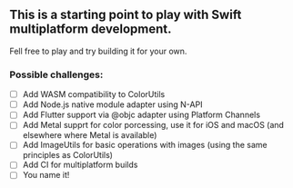 ## This is a starting point to play with Swift multiplatform development.

Fell free to play and try building it for your own.
                                            
### Possible challenges:
* [ ] Add WASM compatibility to ColorUtils
* [ ] Add Node.js native module adapter using N-API
* [ ] Add Flutter support via @objc adapter using Platform Channels
* [ ] Add Metal supprt for color porcessing, use it for iOS and macOS (and elsewhere where Metal is available)
* [ ] Add ImageUtils for basic operations with images (using the same principles as ColorUtils)
* [ ] Add CI for multiplatform builds
* [ ] You name it!
